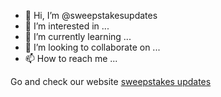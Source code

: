 - 👋 Hi, I’m @sweepstakesupdates
- 👀 I’m interested in ...
- 🌱 I’m currently learning ...
- 💞️ I’m looking to collaborate on ...
- 📫 How to reach me ...

<!---
sweepstakesupdates/sweepstakesupdates is a ✨ special ✨ repository because its `README.md` (this file) appears on your GitHub profile.
You can click the Preview link to take a look at your changes.
--->
Go and check our website <a href="https://sweepstakesupdates.com/"> sweepstakes updates</a>
